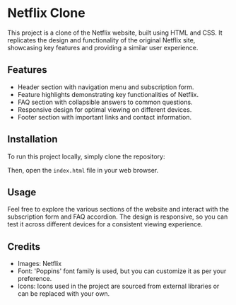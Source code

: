 # Netflix Clone

This project is a clone of the Netflix website, built using HTML and CSS. It replicates the design and functionality of the original Netflix site, showcasing key features and providing a similar user experience.

## Features

- Header section with navigation menu and subscription form.
- Feature highlights demonstrating key functionalities of Netflix.
- FAQ section with collapsible answers to common questions.
- Responsive design for optimal viewing on different devices.
- Footer section with important links and contact information.

## Installation

To run this project locally, simply clone the repository:


Then, open the `index.html` file in your web browser.

## Usage

Feel free to explore the various sections of the website and interact with the subscription form and FAQ accordion. The design is responsive, so you can test it across different devices for a consistent viewing experience.

## Credits

- Images: Netflix
- Font: 'Poppins' font family is used, but you can customize it as per your preference.
- Icons: Icons used in the project are sourced from external libraries or can be replaced with your own.
